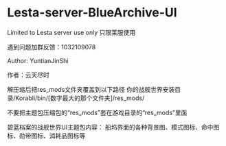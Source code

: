 # Lesta-server-BlueArchive-UI
Limited to Lesta server use only
只限莱服使用


遇到问题加群反馈：1032109078

Author: YuntianJinShi

作者：云天尽时

解压缩后把res_mods文件夹覆盖到以下路径
你的战舰世界安装目录/Korabli/bin/[数字最大的那个文件夹]/res_mods/

不要把主题包压缩包的“res_mods”套在游戏目录的“res_mods”里面


碧蓝档案的战舰世界UI主题包内容： 船坞界面的各种背景图、模式图标、命中图标、勋带图标、消耗品图标等
